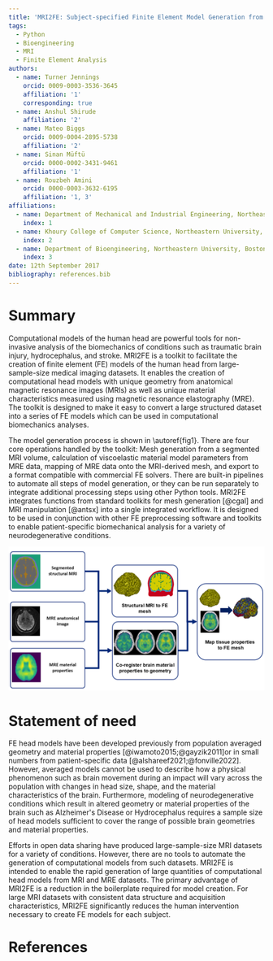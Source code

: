 ```yaml
---
title: 'MRI2FE: Subject-specified Finite Element Model Generation from Medical Imaging Data'
tags:
  - Python
  - Bioengineering
  - MRI
  - Finite Element Analysis
authors:
  - name: Turner Jennings
    orcid: 0009-0003-3536-3645
    affiliation: '1'
    corresponding: true
  - name: Anshul Shirude
    affiliation: '2'
  - name: Mateo Biggs
    orcid: 0009-0004-2895-5738
    affiliation: '2'
  - name: Sinan Müftü
    orcid: 0000-0002-3431-9461
    affiliation: '1'
  - name: Rouzbeh Amini
    orcid: 0000-0003-3632-6195
    affiliation: '1, 3'
affiliations:
  - name: Department of Mechanical and Industrial Engineering, Northeastern University, Boston, MA
    index: 1
  - name: Khoury College of Computer Science, Northeastern University, Boston, MA
    index: 2
  - name: Department of Bioengineering, Northeastern University, Boston, MA
    index: 3
date: 12th September 2017
bibliography: references.bib
---
```


# Summary

Computational models of the human head are powerful tools for non-invasive analysis of the biomechanics of conditions such as traumatic brain injury, hydrocephalus, and stroke.  MRI2FE is a toolkit to facilitate the creation of finite element (FE) models of the human head from large-sample-size medical imaging datasets.  It enables the creation of computational head models with unique geometry from anatomical magnetic resonance images (MRIs) as well as unique material characteristics measured using magnetic resonance elastography (MRE).  The toolkit is designed to make it easy to convert a large structured dataset into a series of FE models which can be used in computational biomechanics analyses. 

The model generation process is shown in \autoref{fig1}.  There are four core operations handled by the toolkit: Mesh generation from a segmented MRI volume, calculation of viscoelastic material model parameters from MRE data, mapping of MRE data onto the MRI-derived mesh, and export to a format compatible with commercial FE solvers.  There are built-in pipelines to automate all steps of model generation, or they can be run separately to integrate additional processing steps using other Python tools.  MRI2FE integrates functions from standard toolkits for mesh generation [@cgal] and MRI manipulation [@antsx] into a single integrated workflow.  It is designed to be used in conjunction with other FE preprocessing software and toolkits to enable patient-specific biomechanical analysis for a variety of neurodegenerative conditions.

![Workflow of FE model creation steps.\label{fig1}](figure.png)

# Statement of need

FE head models have been developed previously from population averaged geometry  and material properties [@iwamoto2015;@gayzik2011]or in small numbers from patient-specific data [@alshareef2021;@fonville2022].  However, averaged models cannot be used to describe how a physical phenomenon such as brain movement during an impact will vary across the population with changes in head size, shape, and the material characteristics of the brain.  Furthermore, modeling of neurodegenerative conditions which result in altered geometry or material properties of the brain such as Alzheimer's Disease or Hydrocephalus requires a sample size of head models sufficient to cover the range of possible brain geometries and material properties.  

Efforts in open data sharing have produced large-sample-size MRI datasets for a variety of conditions.  However, there are no tools to automate the generation of computational models from such datasets.  MRI2FE is intended to enable the rapid generation of large quantities of computational head models from MRI and MRE datasets.  The primary advantage of MRI2FE is a reduction in the boilerplate required for model creation.  For large MRI datasets with consistent data structure and acquisition characteristics, MRI2FE significantly reduces the human intervention necessary to create FE models for each subject. 

# References